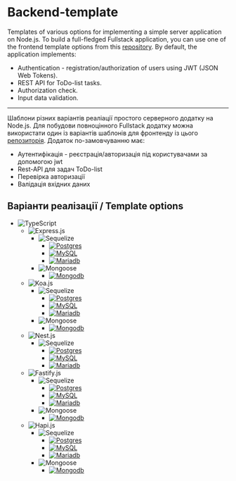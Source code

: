 # Backend-template

Templates of various options for implementing a simple server application on Node.js.
To build a full-fledged Fullstack application, you can use one of the frontend template options from this [repository](https://github.com/Smaylukk/frontend-template).
By default, the application implements:

- Authentication - registration/authorization of users using JWT (JSON Web Tokens).
- REST API for ToDo-list tasks.
- Authorization check.
- Input data validation.

---

Шаблони різних варіантів реаліації простого серверного додатку на Node.js.
Для побудови повноцінного Fullstack додатку можна використати один із варіантів шаблонів для фронтенду із цього [репозиторія](https://github.com/Smaylukk/frontend-template).
Додаток по-замовчуванню має:

- Аутентифікація - реєстрація/авторизація під користувачами за допомогою jwt
- Rest-API для задач ToDo-list
- Перевірка авторизації
- Валідація вхідних даних

## Варіанти реалізації / Template options

- ![TypeScript](https://img.shields.io/badge/typescript-%23007ACC.svg?style=for-the-badge&logo=typescript&logoColor=white)
  - ![Express.js](https://img.shields.io/badge/express.js-%23404d59.svg?style=for-the-badge&logo=express&logoColor=%2361DAFB)
    - ![Sequelize](https://img.shields.io/badge/Sequelize-52B0E7?style=for-the-badge&logo=Sequelize&logoColor=white)
      - [![Postgres](https://img.shields.io/badge/postgres-%23316192.svg?style=for-the-badge&logo=postgresql&logoColor=white)](https://github.com/Smaylukk/backend-template/tree/express/ts-express-seq-pg-auth)
      - [![MySQL](https://img.shields.io/badge/MySQL-ffC841?style=for-the-badge&logo=mysql&logoColor=black)](https://github.com/Smaylukk/backend-template/tree/express/ts-express-seq-mysql-auth)
      - [![Mariadb](https://img.shields.io/badge/MariaDB-003545?style=for-the-badge&logo=mariadb&logoColor=white)](https://github.com/Smaylukk/backend-template/tree/express/ts-express-seq-maria-auth)
    - ![Mongoose](https://img.shields.io/badge/Mongoose-6244E7?style=for-the-badge&logo=Sequelize&logoColor=white)
      - [![Mongodb](https://img.shields.io/badge/MongoDB-4EA94B?style=for-the-badge&logo=mongodb&logoColor=white)](https://github.com/Smaylukk/backend-template/tree/express/ts-express-mongoose-mongo-auth)
  - ![Koa.js](https://img.shields.io/badge/koa.js-%234d59.svg?style=for-the-badge&logoColor=%2361DAFB)
    - ![Sequelize](https://img.shields.io/badge/Sequelize-52B0E7?style=for-the-badge&logo=Sequelize&logoColor=white)
      - [![Postgres](https://img.shields.io/badge/postgres-%23316192.svg?style=for-the-badge&logo=postgresql&logoColor=white)](https://github.com/Smaylukk/backend-template/tree/koa/ts-koa-seq-pg-auth)
      - [![MySQL](https://img.shields.io/badge/MySQL-ffC841?style=for-the-badge&logo=mysql&logoColor=black)](https://github.com/Smaylukk/backend-template/tree/koa/ts-koa-seq-mysql-auth)
      - [![Mariadb](https://img.shields.io/badge/MariaDB-003545?style=for-the-badge&logo=mariadb&logoColor=white)](https://github.com/Smaylukk/backend-template/tree/koa/ts-koa-seq-mariadb-auth)
    - ![Mongoose](https://img.shields.io/badge/Mongoose-6244E7?style=for-the-badge&logo=Sequelize&logoColor=white)
      - [![Mongodb](https://img.shields.io/badge/MongoDB-4EA94B?style=for-the-badge&logo=mongodb&logoColor=white)](https://github.com/Smaylukk/backend-template/tree/koa/ts-koa-mongoose-mongo-auth)
  - ![Nest.js](https://img.shields.io/badge/nestjs-E0234E?style=for-the-badge&logo=nestjs&logoColor=white)
    - ![Sequelize](https://img.shields.io/badge/Sequelize-52B0E7?style=for-the-badge&logo=Sequelize&logoColor=white)
      - [![Postgres](https://img.shields.io/badge/postgres-%23316192.svg?style=for-the-badge&logo=postgresql&logoColor=white)](https://github.com/Smaylukk/backend-template/tree/nest/ts-nest-seq-pg-auth)
      - [![MySQL](https://img.shields.io/badge/MySQL-ffC841?style=for-the-badge&logo=mysql&logoColor=black)](https://github.com/Smaylukk/backend-template/tree/nest/ts-nest-seq-mysql-auth)
      - [![Mariadb](https://img.shields.io/badge/MariaDB-003545?style=for-the-badge&logo=mariadb&logoColor=white)](https://github.com/Smaylukk/backend-template/tree/nest/ts-nest-seq-mariadb-auth)
  - ![Fastify.js](https://img.shields.io/badge/fastify-202020?style=for-the-badge&logo=fastify&logoColor=white)
    - ![Sequelize](https://img.shields.io/badge/Sequelize-52B0E7?style=for-the-badge&logo=Sequelize&logoColor=white)
      - [![Postgres](https://img.shields.io/badge/postgres-%23316192.svg?style=for-the-badge&logo=postgresql&logoColor=white)](https://github.com/Smaylukk/backend-template/tree/fastify/ts-fastify-seq-pg-auth)
      - [![MySQL](https://img.shields.io/badge/MySQL-ffC841?style=for-the-badge&logo=mysql&logoColor=black)](https://github.com/Smaylukk/backend-template/tree/fastify/ts-fastify-seq-mysql-auth)
      - [![Mariadb](https://img.shields.io/badge/MariaDB-003545?style=for-the-badge&logo=mariadb&logoColor=white)](https://github.com/Smaylukk/backend-template/tree/fastify/ts-fastify-seq-maria-auth)
    - ![Mongoose](https://img.shields.io/badge/Mongoose-6244E7?style=for-the-badge&logo=Sequelize&logoColor=white)
      - [![Mongodb](https://img.shields.io/badge/MongoDB-4EA94B?style=for-the-badge&logo=mongodb&logoColor=white)](https://github.com/Smaylukk/backend-template/tree/fastify/ts-fastify-mongoose-mongo-auth)
  - ![Hapi.js](https://img.shields.io/badge/hapi-122387?style=for-the-badge&logo=hapi&logoColor=white)
    - ![Sequelize](https://img.shields.io/badge/Sequelize-52B0E7?style=for-the-badge&logo=Sequelize&logoColor=white)
      - [![Postgres](https://img.shields.io/badge/postgres-%23316192.svg?style=for-the-badge&logo=postgresql&logoColor=white)](https://github.com/Smaylukk/backend-template/tree/hapi/ts-hapi-seq-pg-auth)
      - [![MySQL](https://img.shields.io/badge/MySQL-ffC841?style=for-the-badge&logo=mysql&logoColor=black)](https://github.com/Smaylukk/backend-template/tree/hapi/ts-hapi-seq-mysql-auth)
      - [![Mariadb](https://img.shields.io/badge/MariaDB-003545?style=for-the-badge&logo=mariadb&logoColor=white)](https://github.com/Smaylukk/backend-template/tree/hapi/ts-hapi-seq-maria-auth)
    - ![Mongoose](https://img.shields.io/badge/Mongoose-6244E7?style=for-the-badge&logo=Sequelize&logoColor=white)
      - [![Mongodb](https://img.shields.io/badge/MongoDB-4EA94B?style=for-the-badge&logo=mongodb&logoColor=white)](https://github.com/Smaylukk/backend-template/tree/hapi/ts-hapi-mongoose-mongo-auth)
